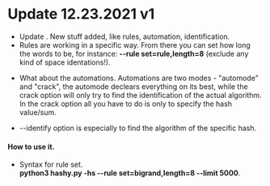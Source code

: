 # Update 12.23.2021 v1 
- Update \. New stuff added, like rules, automation, identification.
- Rules are working in a specific way. From there you can set how long the words to be, for instance: **--rule set=rule,length=8** (exclude any kind of space identations!). 
* What about the automations.
  Automations are two modes - "automode" and "crack", the automode declears everything on its best, while the crack option will only try to find the identification of the actual algorithm.
  In the crack option all you have to do is only to specify the hash value/sum.
- --identify option is especially to find the algorithm of the specific hash. 


#### How to use it.
- Syntax for rule set. <br>
 **python3 hashy.py -hs <hash-string> --rule set=bigrand,length=8 --limit 5000**.  
